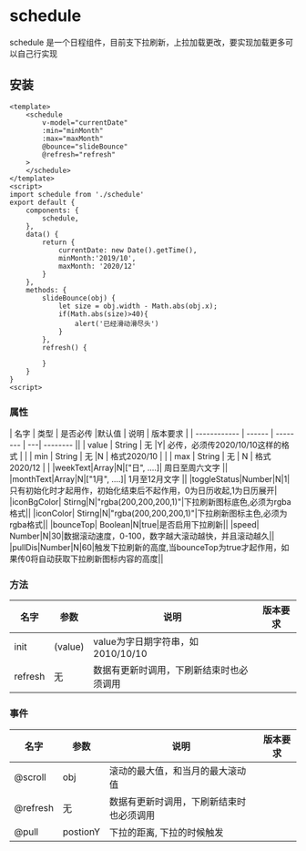 # schedule

 schedule 是一个日程组件，目前支下拉刷新，上拉加载更改，要实现加载更多可以自己行实现

## 安装


```vue
<template>
    <schedule
        v-model="currentDate" 
        :min="minMonth"   
        :max="maxMonth"
        @bounce="slideBounce"
        @refresh="refresh"   
    >
    </schedule>
</template>
<script>
import schedule from './schedule'
export default {
    components: {
        schedule,
    },
    data() {
        return {
            currentDate: new Date().getTime(),
            minMonth:'2019/10',
            maxMonth: '2020/12'
        }
    },
    methods: {
        slideBounce(obj) {
            let size = obj.width - Math.abs(obj.x);
            if(Math.abs(size)>40){
                alert('已经滑动滑尽头')
            }
        },
        refresh() {
            
        }   
    }
}
<script>
```






### 属性

| 名字         | 类型   | 是否必传 |默认值   | 说明  | 版本要求 |
| ------------ | ------ | -------- | ---| -------- ||
| value    | String | 无 |Y| 必传，必须传2020/10/10这样的格式  |          |
| min       | String | 无 |N | 格式2020/10 |        |
| max     | String | 无 | N | 格式2020/12 |        |
|weekText|Array|N|["日", ....]| 周日至周六文字 ||
|monthText|Array|N|["1月", ....]| 1月至12月文字 ||
|toggleStatus|Number|N|1|只有初始化时才起用作，初始化结束后不起作用，0为日历收起,1为日历展开|
|iconBgColor| Stirng|N|"rgba(200,200,200,1)"|下拉刷新图标底色,必须为rgba格式||
|iconColor| Stirng|N|"rgba(200,200,200,1)"|下拉刷新图标主色,必须为rgba格式||
|bounceTop| Boolean|N|true|是否启用下拉刷新||
|speed| Number|N|30|数据滚动速度，0-100，数字越大滚动越快，并且滚动越久||
|pullDis|Number|N|60|触发下拉刷新的高度,当bounceTop为true才起作用，如果传0将自动获取下拉刷新图标内容的高度||


### 方法

| 名字        | 参数           | 说明             | 版本要求 |
| ----------- | -------------- | ---------------- | -------- |
| init | (value) | value为字日期字符串，如2010/10/10  |
| refresh|  无 | 数据有更新时调用，下刷新结束时也必须调用 |         |


### 事件
| 名字        | 参数           | 说明             | 版本要求 |
| ----------- | -------------- | ---------------- | -------- |
| @scroll | obj | 滚动的最大值，和当月的最大滚动值 ||
| @refresh|  无 | 数据有更新时调用，下刷新结束时也必须调用 ||
|@pull|postionY|下拉的距离, 下拉的时候触发||